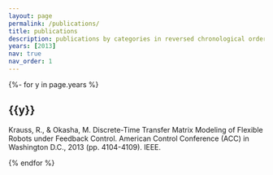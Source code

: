```yaml
---
layout: page
permalink: /publications/
title: publications
description: publications by categories in reversed chronological order. [//]: # generated by jekyll-scholar.
years: [2013]
nav: true
nav_order: 1
---
```

<!-- _pages/publications.md -->
<div class="publications">

{%- for y in page.years %}
  <h2 class="year">{{y}}</h2>
  Krauss, R., & Okasha, M. Discrete-Time Transfer Matrix Modeling of Flexible
  Robots under Feedback Control. American Control Conference (ACC) in Washington D.C.,
  2013 (pp. 4104-4109). IEEE.

{% endfor %}

</div>
